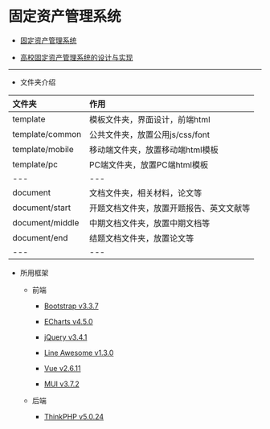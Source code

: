 # 固定资产管理系统

* [固定资产管理系统](http://fa.requisiteui.com/pc)

* [高校固定资产管理系统的设计与实现](https://github.com/liujingshi/Fixed-Assets-Management-System)

---

* 文件夹介绍

| 文件夹 | 作用 |
|:-----|:-----|
|template|模板文件夹，界面设计，前端html|
|template/common|公共文件夹，放置公用js/css/font|
|template/mobile|移动端文件夹，放置移动端html模板|
|template/pc|PC端文件夹，放置PC端html模板|
|---|---|
|document|文档文件夹，相关材料，论文等|
|document/start|开题文档文件夹，放置开题报告、英文文献等|
|document/middle|中期文档文件夹，放置中期文档等|
|document/end|结题文档文件夹，放置论文等|
|---|---|

* 所用框架

    * 前端

        * [Bootstrap v3.3.7](https://v3.bootcss.com/)

        * [ECharts v4.5.0](https://www.echartsjs.com/zh/index.html)

        * [jQuery v3.4.1](https://jquery.com/)

        * [Line Awesome v1.3.0](https://icons8.com/line-awesome)

        * [Vue v2.6.11](https://vuejs.org/)

        * [MUI v3.7.2](https://dev.dcloud.net.cn/mui/)

    * 后端

        * [ThinkPHP v5.0.24](http://www.thinkphp.cn/)
